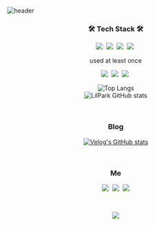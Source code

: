 ![header](https://capsule-render.vercel.app/api?type=transparent&fontColor=8572EE&height=150&section=header&text=Chang&nbsp;Geun&nbsp;Park&fontSize=70&animation=blinking)


<h3 align="center">🛠 Tech Stack 🛠</h3>

<p align="center">
  <img src="https://img.shields.io/badge/Python-3766AB?style=flat-square&logo=Python&logoColor=white"/></a>&nbsp
  <img src="https://img.shields.io/badge/TensorFlow-FF6F00?style=flat-square&logo=TensorFlow&logoColor=white"/></a>&nbsp
  <img src="https://img.shields.io/badge/Keras-D00000?style=flat-square&logo=Keras&logoColor=white"/></a>&nbsp
  <img src="https://img.shields.io/badge/OpenCV-5C3EE8?style=flat-square&logo=OpenCV&logoColor=white"/></a>&nbsp
</p>


<p align="center"> used at least once </p>

<p align="center">
  <img src="https://img.shields.io/badge/C++-00599C?style=flat-square&logo=C%2B%2B&logoColor=white"/></a>&nbsp 
  <img src="https://img.shields.io/badge/C-A8B9CC?style=flat-square&logo=C&logoColor=white"/></a>&nbsp 
  <img src="https://img.shields.io/badge/Mysql-E6B91E?style=flat-square&logo=MySql&logoColor=white"/></a>&nbsp 
</p>


<div align="center" style="text-align:center">
  
  ![Top Langs](https://github-readme-stats.vercel.app/api/top-langs/?username=LilPark&layout=compact)
  <br>
  ![LilPark GitHub stats](https://github-readme-stats.vercel.app/api?username=LilPark&show_icons=true&hide=issues&count_private=true)
  
</div>


<br>

<h3 align="center"> Blog </h3>

<div align="center" style="text-align:center">
  
  [![Velog's GitHub stats](https://velog-readme-stats.vercel.app/api?name=lilpark)](https://velog.io/@lilpark)
  
</div>
  
<br>

<h3 align="center">  Me  </h3>
<p align="center">
  <a href="https://velog.io/@lilpark"><img src="https://img.shields.io/badge/Tech%20Blog-11B48A?style=flat-square&logo=Vimeo&logoColor=white&link=https://velog.io/@lilpark"/></a>&nbsp
  <a href="https://www.instagram.com/lilparkontop/"><img src="https://img.shields.io/badge/Instagram-E4405F?style=flat-square&logo=Instagram&logoColor=white&link=https://www.instagram.com/lilparkontop/"/></a>&nbsp
  <a href="mailto:ckdrms7410@naver.com"><img src="https://img.shields.io/badge/Gmail-d14836?style=flat-square&logo=Gmail&logoColor=white&link=ckdrms7410@naver.com"/></a>
</p>

<br>

<p align="center">
  <a href="https://hits.seeyoufarm.com"><img src="https://hits.seeyoufarm.com/api/count/incr/badge.svg?url=https%3A%2F%2Fgithub.com%2FLilPark&count_bg=%2329167E&title_bg=%23A4A4A4&icon=github.svg&icon_color=%23000000&title=hits&edge_flat=false"/></a>
</p>
